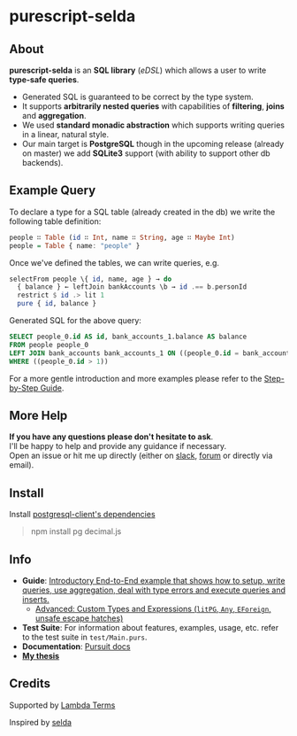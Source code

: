 # purescript-selda

## About

**purescript-selda** is an **SQL library** (*eDSL*) which allows a user to write **type-safe queries**.
- Generated SQL is guaranteed to be correct by the type system.
- It supports **arbitrarily nested queries** with capabilities of **filtering**, **joins** and **aggregation**.
- We used **standard monadic abstraction** which supports writing queries in a linear, natural style.
- Our main target is **PostgreSQL** though in the upcoming release (already on master) we add **SQLite3** support (with ability to support other db backends).


## Example Query

To declare a type for a SQL table (already created in the db)
we write the following table definition:
```purescript
people ∷ Table (id ∷ Int, name ∷ String, age ∷ Maybe Int)
people = Table { name: "people" }
```

Once we've defined the tables, we can write queries, e.g.

```purescript
selectFrom people \{ id, name, age } → do
  { balance } ← leftJoin bankAccounts \b → id .== b.personId
  restrict $ id .> lit 1
  pure { id, balance }
```

Generated SQL for the above query:
```sql
SELECT people_0.id AS id, bank_accounts_1.balance AS balance
FROM people people_0
LEFT JOIN bank_accounts bank_accounts_1 ON ((people_0.id = bank_accounts_1.personId))
WHERE ((people_0.id > 1))
```

For a more gentle introduction and more examples please refer to the [Step-by-Step Guide](guide/SimpleE2E.md).

## More Help

**If you have any questions please don't hesitate to ask**.
<br>I'll be happy to help and provide any guidance if necessary.
<br>Open an issue or hit me up directly (either on [slack](https://functionalprogramming.slack.com/), [forum](https://discourse.purescript.org/) or directly via email).

## Install

Install [postgresql-client's dependencies](https://github.com/rightfold/purescript-postgresql-client#install)
> npm install pg decimal.js

## Info

- **Guide**: [Introductory End-to-End example that shows how to setup, write queries, use aggregation, deal with type errors and execute queries and inserts.](guide/SimpleE2E.md)
  - [Advanced: Custom Types and Expressions (`litPG`, `Any`, `EForeign`, unsafe escape hatches)](guide/Custom.md)
- **Test Suite**: For information about features, examples, usage, etc. refer to the test suite in `test/Main.purs`.
- **Documentation**: [Pursuit docs](https://pursuit.purescript.org/packages/purescript-selda/)
- [**My thesis**](./selda.pdf)

## Credits

Supported by [Lambda Terms](https://github.com/lambdaterms/)

Inspired by [selda](https://github.com/valderman/selda)
